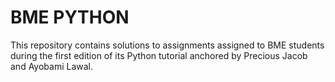 # BME PYTHON


This repository contains solutions to assignments assigned to BME students during the first edition of its Python tutorial anchored by Precious Jacob and Ayobami Lawal.
